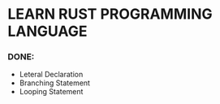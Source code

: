 # LEARN RUST PROGRAMMING LANGUAGE

### DONE:
- Leteral Declaration
- Branching Statement
- Looping Statement
